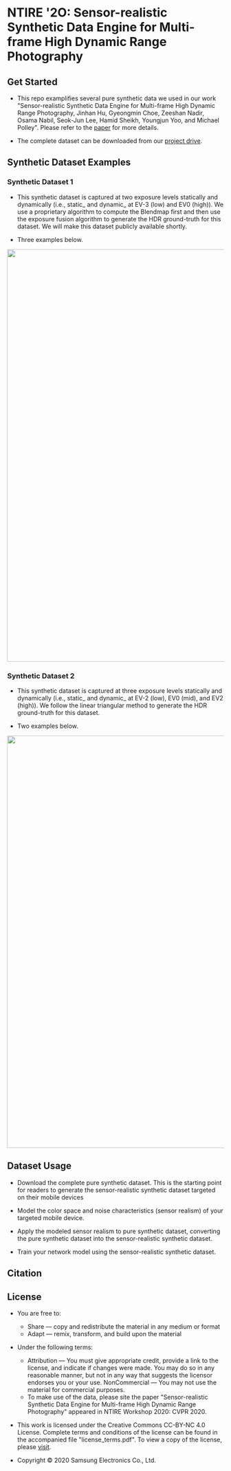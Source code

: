 # NTIRE '2O: Sensor-realistic Synthetic Data Engine for Multi-frame High Dynamic Range Photography

## Get Started
- This repo examplifies several pure synthetic data we used in our work "Sensor-realistic Synthetic Data Engine for Multi-frame High Dynamic Range Photography, Jinhan Hu, Gyeongmin Choe, Zeeshan Nadir, Osama Nabil, Seok-Jun Lee, Hamid Sheikh, Youngjun Yoo, and Michael Polley". Please refer to the [paper]() for more details.

- The complete dataset can be downloaded from our [project drive](https://drive.google.com/drive/folders/1Sr2Jth4DT8K7dwviGsMhfDuc1d53XX0Z).

## Synthetic Dataset Examples
### Synthetic Dataset 1
- This synthetic dataset is captured at two exposure levels statically and dynamically (i.e., static_ and dynamic_ at EV-3 (low) and EV0 (high)). We use a proprietary algorithm to compute the Blendmap first and then use the exposure fusion algorithm to generate the HDR ground-truth for this dataset. We will make this dataset publicly available shortly.

- Three examples below.

<img src="./Synthetic_Dataset_1_Sample/dataset_1_example.png" width="960">

### Synthetic Dataset 2
- This synthetic dataset is captured at three exposure levels statically and dynamically (i.e., static_ and dynamic_ at EV-2 (low), EV0 (mid), and EV2 (high)). We follow the linear triangular method to generate the HDR ground-truth for this dataset.

- Two examples below.

<img src="./Synthetic_Dataset_2_Sample/dataset_2_example.png" width="960">

## Dataset Usage

- Download the complete pure synthetic dataset. This is the starting point for readers to generate the sensor-realistic synthetic dataset targeted on their mobile devices

- Model the color space and noise characteristics (sensor realism) of your targeted mobile device.

- Apply the modeled sensor realism to pure synthetic dataset, converting the pure synthetic dataset into the sensor-realistic synthetic dataset.

- Train your network model using the sensor-realistic synthetic dataset.

## Citation

## License

- You are free to:
  - Share — copy and redistribute the material in any medium or format
  - Adapt — remix, transform, and build upon the material

- Under the following terms:
  - Attribution — You must give appropriate credit, provide a link to the license, and indicate if changes were made. You may do so in any reasonable manner, but not in any way that suggests the licensor endorses you or your use.  NonCommercial — You may not use the material for commercial purposes.
  - To make use of the data, please site the paper "Sensor-realistic Synthetic Data Engine for Multi-frame High Dynamic Range Photography" appeared in NTIRE Workshop 2020: CVPR 2020.

- This work is licensed under the Creative Commons CC-BY-NC 4.0 License. Complete terms and conditions of the license can be found in the accompanied file "license_terms.pdf". To view a copy of the license, please [visit](https://creativecommons.org/licenses/by-nc/4.0/legalcode).

- Copyright © 2020 Samsung Electronics Co., Ltd.